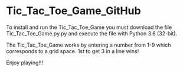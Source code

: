 # Tic_Tac_Toe_Game_GitHub

To install and run the Tic_Tac_Toe_Game you must download the file Tic_Tac_Toe_Game.py.py and execute the file with Python 3.6 (32-bit).

The Tic_Tac_Toe_Game works by entering a number from 1-9 which corresponds to a grid space.
1st to get 3 in a line wins!

Enjoy playing!!!
